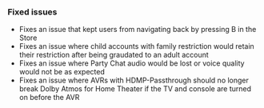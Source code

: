 ### Fixed issues
- Fixes an issue that kept users from navigating back by pressing B in the Store
- Fixes an issue where child accounts with family restriction would retain their restriction after being graudated to an adult account
- Fixes an issue where Party Chat audio would be lost or voice quality would not be as expected
- Fixes an issue where AVRs with HDMP-Passthrough should no longer break Dolby Atmos for Home Theater if the TV and console are turned on before the AVR